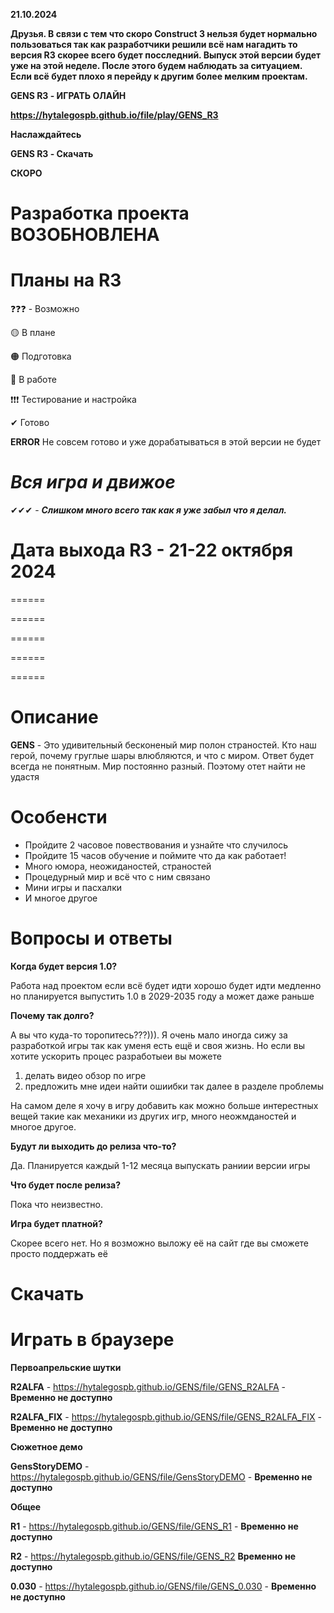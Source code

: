 **21.10.2024**

**Друзья. В связи с тем что скоро Construct 3 нельзя будет нормально пользоваться так как разработчики решили всё нам нагадить то версия R3 скорее всего будет посследний. Выпуск этой версии будет уже на этой неделе. После этого будем наблюдать за ситуацием. Если всё будет плохо я перейду к другим более мелким проектам.**

**GENS R3 - ИГРАТЬ ОЛАЙН**

**https://hytalegospb.github.io/file/play/GENS_R3**

**Наслаждайтесь**



**GENS R3 - Скачать**

**СКОРО**


**Разработка проекта ВОЗОБНОВЛЕНА**
===========================================================

**Планы на R3**
===========================================================

❓❓❓ - Возможно

🟡 В плане

🟠 Подготовка

🔴 В работе

❗❗❗ Тестирование и настройка

✔ Готово

**ERROR** Не совсем готово и уже дорабатываться в этой версии не будет

***Вся игра и движое***
===========================================================

✔✔✔ - ***Слишком много всего так как я уже забыл что я делал.***

**Дата выхода R3 - 21-22 октября 2024**
===========================================================

======

======

======

======

======

**Описание**
===========================================================

**GENS** - Это удивительный бесконеный мир полон страностей. Кто наш герой, почему груглые шары влюбляются, и что с миром. Ответ будет всегда не понятным. Мир постоянно разный. Поэтому отет найти не удастя

**Особенсти**
===========================================================

- Пройдите 2 часовое повествования и узнайте что случилось
- Пройдите 15 часов обучение и поймите что да как работает!
- Много юмора, неожиданостей, страностей
- Процедурный мир и всё что с ним связано
- Мини игры и пасхалки
- И многое другое

Вопросы и ответы
===========================================================

**Когда будет версия 1.0?**

Работа над проектом если всё будет идти хорошо будет идти медленно но планируется выпустить 1.0 в 2029-2035 году а может даже раньше

**Почему так долго?**

А вы что куда-то торопитесь???))). Я очень мало иногда сижу за разработкой игры так как уменя есть ещё и своя жизнь. Но если вы хотите ускорить процес разработыеи вы можете

1) делать видео обзор по игре
2) предложить мне идеи найти ошиибки так далее в разделе проблемы

На самом деле я хочу в игру добавить как можно больше интерестных вещей такие как механики из других игр, много неожмданостей и многое другое.

**Будут ли выходить до релиза что-то?**

Да. Планируется каждый 1-12 месяца выпускать раниии версии игры

**Что будет после релиза?**

Пока что неизвестно.

**Игра будет платной?**

Скорее всего нет. Но я возможно выложу её на сайт где вы сможете просто поддержать её

**Скачать**
===========================================================

Играть в браузере
===========================================================

**Первоапрельские шутки**

**R2ALFA** -  https://hytalegospb.github.io/GENS/file/GENS_R2ALFA - **Временно не доступно**

**R2ALFA_FIX** -  https://hytalegospb.github.io/GENS/file/GENS_R2ALFA_FIX - **Временно не доступно**

**Сюжетное демо**

**GensStoryDEMO** -  https://hytalegospb.github.io/GENS/file/GensStoryDEMO - **Временно не доступно**

**Общее**

**R1** -  https://hytalegospb.github.io/GENS/file/GENS_R1 - **Временно не доступно**

**R2** -  https://hytalegospb.github.io/GENS/file/GENS_R2 **Временно не доступно**

**0.030** - https://hytalegospb.github.io/GENS/file/GENS_0.030 - **Временно не доступно**
